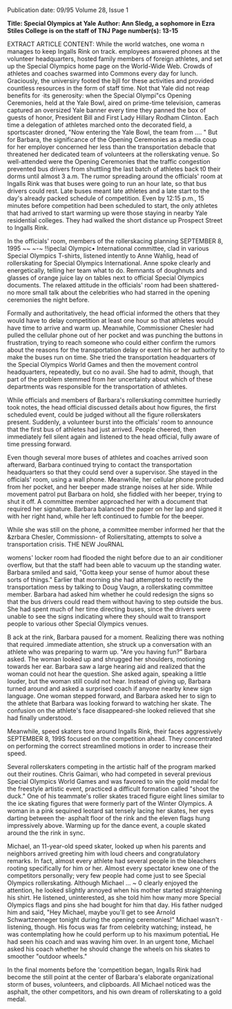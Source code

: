 Publication date: 09/95
Volume 28, Issue 1

**Title: Special Olympics at Yale**
**Author: Ann Sledg, a sophomore in Ezra Stiles College is on the staff of TNJ**
**Page number(s): 13-15**

EXTRACT ARTICLE CONTENT:
While the world watches, one woma n 
manages to keep Ingalls Rink on track. 
employees answered phones at the volunteer headquarters, hosted 
family members of foreign athletes, and set up the Special 
Olympics home page on the World-Wide Web. Crowds of 
athletes and coaches swarmed into Commons every day for lunch. 
Graciously, the universiry footed the bjll for these activities and 
provided countless resources in the form of staff time. Not that 
Yale did not reap benefits for ·its generosity: when the Special 
Olympi"cs Opening Ceremonies, held at the Yale Bowl, aired on 
prime-time television, cameras captured an oversized Yale banner 
every time they panned the box of guests of honor, President Bill 
and First Lady Hillary Rodham Clinton. Each time a delegation 
of athletes marched onto the decorated field, a sportscaster 
droned, "Now entering the Yale Bowl, the team from .... " 
But for Barbara, the significance of the Opening Ceremonies 
as a media coup for her employer concerned her less than the 
transportation debacle that threatened her dedicated team of 
volunteers at the rollerskating venue. So well-attended were the 
Opening Ceremonies that the traffic congestion prevented bus 
drivers from shuttling the last batch of athletes back t0 their 
dorms until almost 3 a.m. The rumor spreading around the 
officials' room at Ingalls Rink was that buses were going to run an 
hour late, so that bus drivers could rest. Late buses meant late 
athletes and a late start to the day's already packed schedule of 
competition. Even by 12:15 p.m., 15 minutes before competition 
had been scheduled to start, the only athletes that had arrived to 
start warming up were those staying in nearby Yale residential 
colleges. They had walked the short distance up Prospect Street to 
Ingalls Rink. 

In the officials' room, members of the rollerskacing planning 
SEPTEMBER 8, 1995 
~~ 
~-~ 
!!ipeclal Olympic• 
International 
committee, clad in various Special Olympics T-shirts, listened 
intently to Anne Wahlig, head of rollerskating for Special 
Olympics International. Anne spoke clearly and energetically, 
telling her team what to do. Remnants of doughnuts and glasses 
of orange juice lay on tables next to official Special Olympics 
documents. The relaxed attitude in the officials' room had been 
shattered-no more small talk about the celebrities who had 
starred in the opening ceremonies the night before. 

Formally and authoritatively, the head official informed the 
others that they would have to delay competition at least one 
hour so that athletes would have time to arrive and warm up. 
Meanwhile, Commissioner Chesler had pulled the cellular phone 
out of her pocket and was punching the buttons in frustration, 
trying to reach someone who could either confirm the rumors 
about the reasons for the transportation delay or exert his or her 
authority to make the buses run on time. She tried the 
transportation headquarters of the Special Olympics World 
Games and then the movement control headquarters, repeatedly, 
but co no avail. She had to admit, though, that part of the 
problem stemmed from her uncertainty about which of these 
departments was responsible for the transportation of athletes. 

While officials and members of Barbara's rollerskating 
committee hurriedly took notes, the head official discussed details 
about how figures, the first scheduled event, could be judged 
without all the figure rollerskaters present. Suddenly, a volunteer 
burst into the officials' room to announce that the first bus of 
athletes had just arrived. People cheered, then immediately fell 
silent again and listened to the head official, fully aware of time 
pressing forward. 

Even though several more buses of 
athletes and coaches arrived soon 
afterward, Barbara continued trying to 
contact the transportation headquarters so 
that they could send over a supervisor. She 
stayed in the officials' room, using a wall 
phone. Meanwhile, her cellular phone 
protruded from her pocket, and her 
beeper made strange noises at her side. 
While movement patrol put Barbara on 
hold, she fiddled with her beeper, trying 
to shut it off. A committee member 
approached her with a document that 
required her signature. Barbara balanced 
the paper on her lap and signed it with 
her right hand, while her left continued to 
fumble for the beeper. 

While she was still on the phone, a 
committee member informed her that the 
&zrbara Chesler, Commissionn- of 
Roliersltating, attempts to solve a 
transportation crisis. 
THE NEW JouRNAL 

womens' locker room had flooded the 
night before due to an air conditioner 
overflow, but that the staff had been able 
to vacuum up the standing water. Barbara 
smiled and said, "Gotta keep your sense of 
humor about these sorts of things." Earlier 
that morning she had attempted to rectify 
the transportation mess by talking to 
Doug Vaugn, a rollerskating committee 
member. Barbara had asked him whether 
he could redesign the signs so that the bus 
drivers could read them without having to 
step outside the bus. She had spent much 
of her time directing buses, since the 
drivers were unable to see the signs 
indicating where they should wait to 
transport people to various other Special 
Olympics venues. 

B 
ack at the rink, Barbara paused for a 
moment. Realizing there was 
nothing that required .immediate 
attention, she struck up a conversation 
with an athlete who was preparing to 
warm up. "Are you having fun?" Barbara 
asked. The woman looked up and 
shrugged her shoulders, motioning 
towards her ear. Barbara saw a large 
hearing aid and realized that the woman 
could not hear the question. She asked 
again, speaking a little louder, but the 
woman still could not hear. Instead of 
giving up, Barbara turned around and 
asked a surprised coach if anyone nearby 
knew sign language. One woman stepped 
forward, and Barbara asked her to sign to 
the athlete that Barbara was looking 
forward to watching her skate. The 
confusion 
on 
the 
athlete's 
face 
disappeared-she looked relieved that she 
had finally understood. 

Meanwhile, speed skaters tore around 
Ingalls Rink, their faces aggressively 
SEPTEMBER 8, 199S 
focused on the competition ahead. They 
concentrated on performing the correct 
streamlined motions in order to increase 
their speed. 

Several rollerskaters 
competing in the artistic half of the 
program marked out their routines. Chris 
Gaimari, who had competed in several 
previous Special Olympics World Games 
and was favored to win the gold medal for 
the freestyle artistic event, practiced a 
difficult formation called "shoot the 
duck." One of his teammate's roller skates 
traced figure eight lines similar to the ice 
skating figures that were formerly part of 
the Winter Olympics. A woman in a pink 
sequined leotard sat tensely lacing her 
skates, her eyes darting between the· 
asphalt floor of the rink and the eleven 
flags hung impressively above. Warming 
up for the dance event, a couple skated 
around the the rink in sync. 

Michael, an 11-year-old speed skater, 
looked up when his parents and neighbors 
arrived greeting him with loud cheers and 
congratulatory remarks. In fact, almost 
every athlete had several people in the 
bleachers rooting specifically for him or 
her. Almost every spectator knew one of 
the competitors personally; very few 
people had come just to see Special 
Olympics rollerskating. Although Michael 
... 
~ 
0 
clearly enjoyed the attention, he looked 
slightly annoyed when his mother started 
straightening his shirt. He listened, 
uninterested, as she told him how many 
more Special Olympics flags and pins she 
had bought for him that day. His father 
nudged him and said, "Hey Michael, 
maybe you'll get to see Arnold 
Schwartzenneger tonight during the 
opening ceremonies!" Michael wasn't · 
listening, though. His focus was far from 
celebrity watching; instead, he was 
contemplating how he could perform up 
to his maximum potentiaL He had seen 
his coach and was waving him over. In an 
urgent tone, Michael asked his coach 
whether he should change the wheels on 
his skates to smoother "outdoor wheels." 

In the final moments before the 
'competition began, Ingalls Rink had 
become the still point at the center of 
Barbara's elaborate organizational storm of 
buses, volunteers, and clipboards. All 
Michael noticed was the asphalt, the other 
competitors, and his own dream of 
rollerskating to a gold medal.